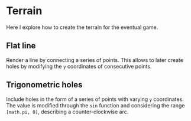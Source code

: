 # Terrain

Here I explore how to create the terrain for the eventual game.

## Flat line

Render a line by connecting a series of points. This allows to later create holes by modifying the `y` coordinates of consecutive points.

## Trigonometric holes

Include holes in the form of a series of points with varying `y` coordinates. The value is modified through the `sin` function and considering the range `[math.pi, 0]`, describing a counter-clockwise arc.
